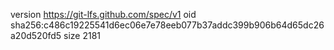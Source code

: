 version https://git-lfs.github.com/spec/v1
oid sha256:c486c19225541d6ec06e7e78eeb077b37addc399b906b64d65dc26a20d520fd5
size 2181
